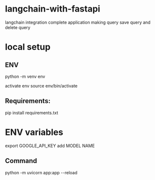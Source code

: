 # langchain-with-fastapi
langchain integration complete application making query save query and delete query

# local setup
## ENV
python -m venv env 

activate env
source env/bin/activate

## Requirements:
pip install requirements.txt


# ENV variables
export GOOGLE_API_KEY
add MODEL NAME 


## Command
python -m uvicorn app:app --reload
